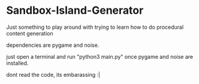 # Sandbox-Island-Generator
Just something to play around with trying to learn how to do procedural content generation


dependencies are pygame and noise.

just open a terminal and run "python3 main.py" once pygame and noise are installed.

dont read the code, its embarassing :|

